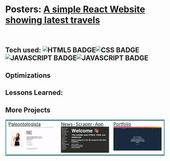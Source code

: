 # Posters: <a href="https://myfilmholder.com" target="_blank">A simple React Website showing latest travels</a>

<a href="" target="_blank"><img src=""/></a>

## Tech used: ![HTML5 BADGE](https://img.shields.io/static/v1?label=|&message=HTML5&color=23555f&style=flat-square&logo=html5)![CSS BADGE](https://img.shields.io/static/v1?label=|&message=CSS3&color=285f65&style=flat-square&logo=css3)![JAVASCRIPT BADGE](https://img.shields.io/static/v1?label=|&message=JAVASCRIPT&color=3c7f5d&style=flat-square&logo=javascript)![JAVASCRIPT BADGE](https://img.shields.io/static/v1?label=|&message=REACT&color=3c7f5d&style=flat-square&logo=)

## Optimizations

## Lessons Learned:

## More Projects

<table bordercolor="#66b2b2">
  
  <tr>
    <td width="33.3%" valign="top">
<a target="_blank" href="https://paleontologista.com/"> Paleontologista</a>
        <br />
      <a target="_blank" href="https://paleontologista.com/">
            <img src="https://github.com/heyjochen/heyjochen/blob/main/assets/Website_Jingmai-OConnor-5fps.gif" width="100%"  alt=""/>
        </a>
    </td>
    <td width="33.3%" valign="top">
<a target="_blank" href="https://github.com/heyjochen/News-Scraper-App">News-Scraper-App</a>
      <br />
        <a target="_blank" href="https://github.com/heyjochen/News-Scraper-App">
          <img src="https://github.com/heyjochen/News-Scraper-App/blob/main/assets/readme.gif?raw=true" width="100%" alt=""/>
        </a>
    </td>
    <td width="33.3%" valign="top">
<a target="_blank" href="https://stierberger.com/">Portfolio</a>
        <br />
        <a target="_blank" href="https://stierberger.com/">
          <img src="https://github.com/heyjochen/heyjochen/blob/main/assets/Website_Jochen-Stierberger-5fps.gif" width="100%" alt=""/>
        </a>
    </td>
  </tr>
</table>
